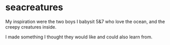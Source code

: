 # seacreatures

My inspiration were the two boys I babysit 5&7 who love the ocean, and the creepy creatures inside.

I made something I thought they would like and could also learn from.
